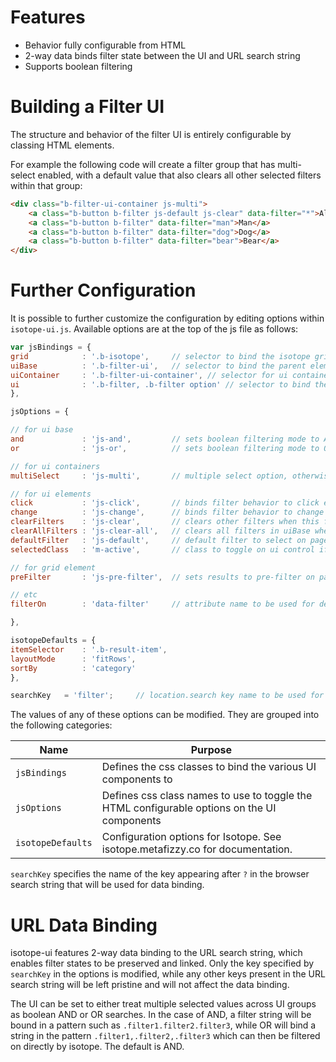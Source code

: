# Features

* Behavior fully configurable from HTML
* 2-way data binds filter state between the UI and URL search string
* Supports boolean filtering

# Building a Filter UI
The structure and behavior of the filter UI is entirely configurable by classing HTML elements.

For example the following code will create a filter group that has multi-select enabled, with a default value that also clears all other selected filters within that group:

```html
<div class="b-filter-ui-container js-multi">
    <a class="b-button b-filter js-default js-clear" data-filter="*">All</a>
    <a class="b-button b-filter" data-filter="man">Man</a>
    <a class="b-button b-filter" data-filter="dog">Dog</a>
    <a class="b-button b-filter" data-filter="bear">Bear</a>
</div>
```

# Further Configuration

It is possible to further customize the configuration by editing options within `isotope-ui.js`. Available options are at the top of the js file as follows:

```js
var jsBindings = {
grid            : '.b-isotope',     // selector to bind the isotope grid to
uiBase          : '.b-filter-ui',   // selector to bind the parent element of all containers / ui elements on page
uiContainer     : '.b-filter-ui-container', // selector for ui container elements
ui              : '.b-filter, .b-filter option' // selector to bind the ui element(s) to
},

jsOptions = {

// for ui base
and             : 'js-and',         // sets boolean filtering mode to AND
or              : 'js-or',          // sets boolean filtering mode to OR

// for ui containers
multiSelect     : 'js-multi',       // multiple select option, otherwise defaults to single select

// for ui elements
click           : 'js-click',       // binds filter behavior to click event
change          : 'js-change',      // binds filter behavior to change event
clearFilters    : 'js-clear',       // clears other filters when this filter is selected (useful for multi select)
clearAllFilters : 'js-clear-all',   // clears all filters in uiBase when this filter is selected
defaultFilter   : 'js-default',     // default filter to select on page load
selectedClass   : 'm-active',       // class to toggle on ui control if selected (added automatically)

// for grid element
preFilter       : 'js-pre-filter',  // sets results to pre-filter on page load (ignores location.search)

// etc
filterOn        : 'data-filter'     // attribute name to be used for determining filter string(s)

},

isotopeDefaults = {
itemSelector    : '.b-result-item',
layoutMode      : 'fitRows',
sortBy          : 'category'
},

searchKey   = 'filter';     // location.search key name to be used for url-based filtering
```

The values of any of these options can be modified.  They are grouped into the following categories:

Name                | Purpose
------------------- | --------------------------------------
`jsBindings`        | Defines the css classes to bind the various UI components to
`jsOptions`         | Defines css class names to use to toggle the HTML configurable options on the UI components
`isotopeDefaults`   | Configuration options for Isotope. See isotope.metafizzy.co for documentation.

`searchKey` specifies the name of the key appearing after `?` in the browser search string that will be used for data binding.


# URL Data Binding

isotope-ui features 2-way data binding to the URL search string, which enables filter states to be preserved and linked.  Only the key specified by `searchKey` in the options is modified, while any other keys present in the URL search string will be left pristine and will not affect the data binding.

The UI can be set to either treat multiple selected values across UI groups as boolean AND or OR searches. In the case of AND, a filter string will be bound in a pattern such as `.filter1.filter2.filter3`, while OR will bind a string in the pattern `.filter1,.filter2,.filter3` which can then be filtered on directly by isotope. The default is AND.
